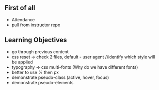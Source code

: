## First of all

- Attendance
- pull from instructor repo

## Learning Objectives

- go through previous content
- css reset -> check 2 files, default - user agent //identify which style will be applied
- typography -> css multi-fonts (Why do we have different fonts)
- better to use % then px
- demonstrate pseudo-class (active, hover, focus)
- demonstrate pseudo-elements
